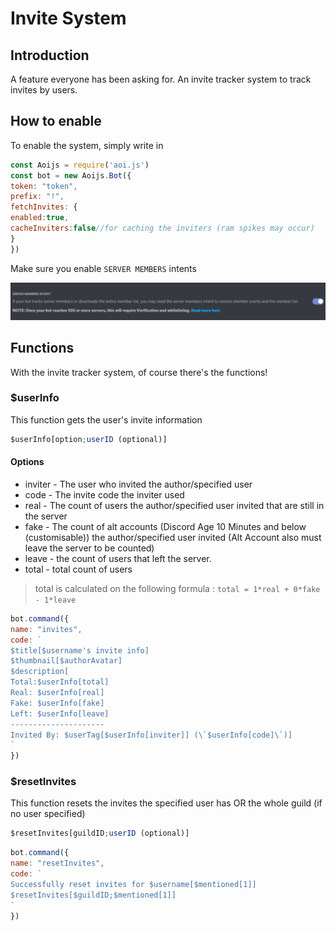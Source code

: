 # Invite System

## Introduction

A feature everyone has been asking for. An invite tracker system to track invites by users.

## How to enable

To enable the system, simply write in

```javascript
const Aoijs = require('aoi.js')
const bot = new Aoijs.Bot({
token: "token",
prefix: "!",
fetchInvites: {
enabled:true,
cacheInviters:false//for caching the inviters (ram spikes may occur)
}
})
```

Make sure you enable `SERVER MEMBERS` intents

![](../../.gitbook/assets/image%20%2844%29.png)

## Functions

With the invite tracker system, of course there's the functions!

### $userInfo

This function gets the user's invite information

```javascript
$userInfo[option;userID (optional)]
```

#### Options

* inviter - The user who invited the author/specified user
* code - The invite code the inviter used
* real - The count of users the author/specified user invited that are still in the server
* fake - The count of alt accounts \(Discord Age 10 Minutes and below (customisable)\) the author/specified user invited \(Alt Account also must leave the server to be counted\)
* leave - the count of users that left the server.
* total - total count of users 
> total is calculated on the following formula : `total = 1*real + 0*fake - 1*leave`
```javascript
bot.command({
name: "invites",
code: `
$title[$username's invite info]
$thumbnail[$authorAvatar]
$description[
Total:$userInfo[total]
Real: $userInfo[real]
Fake: $userInfo[fake]
Left: $userInfo[leave]
---------------------
Invited By: $userTag[$userInfo[inviter]] (\`$userInfo[code]\`)]
`
})
```

### $resetInvites

This function resets the invites the specified user has OR the whole guild \(if no user specified\)

```javascript
$resetInvites[guildID;userID (optional)]
```

```javascript
bot.command({
name: "resetInvites",
code: `
Successfully reset invites for $username[$mentioned[1]]
$resetInvites[$guildID;$mentioned[1]]
`
})
```

